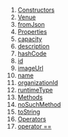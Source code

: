 1.  [Constructors](./Venue-class.md)
2.  [Venue](./Venue/Venue.md)
3.  [fromJson](./Venue/Venue.fromJson.md)
4.  [Properties](./Venue-class.md)
5.  [capacity](./Venue/capacity.md)
6.  [description](./Venue/description.md)
7.  [hashCode](https://api.flutter.dev/flutter/dart-core/Object/hashCode.html)
8.  [id](./Venue/id.md)
9.  [imageUrl](./Venue/imageUrl.md)
10. [name](./Venue/name.md)
11. [organizationId](./Venue/organizationId.md)
12. [runtimeType](https://api.flutter.dev/flutter/dart-core/Object/runtimeType.html)
13. [Methods](./Venue-class.md)
14. [noSuchMethod](https://api.flutter.dev/flutter/dart-core/Object/noSuchMethod.html)
15. [toString](https://api.flutter.dev/flutter/dart-core/Object/toString.html)
16. [Operators](./Venue-class.md)
17. [operator
    ==](https://api.flutter.dev/flutter/dart-core/Object/operator_equals.html)
